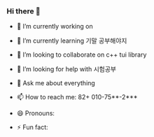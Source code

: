 ### Hi there 👋

- 🔭 I’m currently working on

- 🌱 I’m currently learning
기말 공부해야지
- 👯 I’m looking to collaborate on
c++ tui library
- 🤔 I’m looking for help with
시험공부
- 💬 Ask me about
everything
- 📫 How to reach me:
82+ 010-75**-2***
- 😄 Pronouns:

- ⚡ Fun fact:
